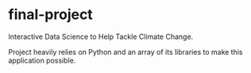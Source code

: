 # final-project
Interactive Data Science to Help Tackle Climate Change.

Project heavily relies on Python and an array of its libraries to make this application possible.
